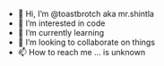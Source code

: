 - 👋 Hi, I’m @toastbrotch aka mr.shintla
- 👀 I’m interested in code
- 🌱 I’m currently learning
- 💞️ I’m looking to collaborate on things
- 📫 How to reach me ... is unknown

<!---
toastbrotch/toastbrotch is a ✨ special ✨ repository because its `README.md` (this file) appears on your GitHub profile.
You can click the Preview link to take a look at your changes.
--->
